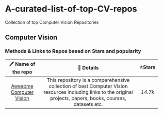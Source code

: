 # A-curated-list-of-top-CV-repos
Collection of top Computer Vision Repositories 
## Computer Vision  
### Methods & Links to Repos based on Stars and popularity 
| 🖊️ Name of the repo | 📄 Details | ⭐Stars 
| :---: | :---: | :---: | 
| [Awesome Computer Vision](https://github.com/jbhuang0604/awesome-computer-vision) | This repository is a comperehensive collection of best Computer Vision resources including links to the original projects, papers, books, courses, datasets etc. |  *14.7k*
